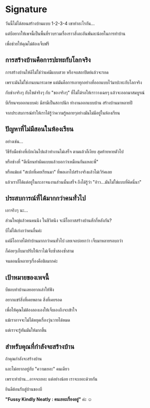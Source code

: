 # Signature

วันนี้ไม่ได้สอนสร้างบ้านแบบ 1-2-3-4 เขาทำอะไรกัน... 

แต่บีอยากให้เพจนี้เป็นพื้นที่รวบรวมเรื่องราวสิ่งละอันพันละน้อยในการทำบ้าน

เพื่อช่วยให้คุณไม่ต้องเจ็บฟรี

## การสร้างบ้านคือการปะทะกับโลกจริง

การสร้างบ้านให้ดีไม่ใช่ว่าแค่มีแบบสวย หรือจบสถาปัตย์แล้วจะรอด

เพราะมันไม่ใช่งานบนกระดาษ แต่มันคือการเอาทุกอย่างที่ออกแบบไว้มาปะทะกับโลกจริง

กับช่างจริงๆ กับไซต์จริงๆ กับ "ของจริงๆ" ที่ไม่ได้รอให้เราวางเฉยๆ แล้วจะออกมาสมบูรณ์

บีเรียนจบออกแบบค่ะ มีสามีเป็นสถาปนิก ทำงานออกแบบบ้าน สร้างบ้านมาหลายปี

จากประสบการณ์ทำให้เราได้รู้ว่าความรู้หลายๆอย่างมันไม่มีอยู่ในห้องเรียน

## ปัญหาที่ไม่มีสอนในห้องเรียน

อย่างเช่น...

วิธีรับมือช่างที่เบิกเงินไปแล้วทำงานไม่เสร็จ ตามแล้วก็เงียบ สุดท้ายหายตัวไป

หรือช่างที่ "ตีเนียนทำผิดแบบแล้วบอกว่าเหมือนกันแหละพี่"

หรือแม้แต่ "สเปกที่เคยเรียนมา" ที่พอเอาไปสร้างจริงแล้วไม่เวิร์คเลย

แล้วเราก็ได้แต่อยู่ในกะลาจนงานส่วนนั้นเสร็จ ถึงได้รู้ว่า "อ้าว...มันไม่ใช่แบบที่คิดนี่นา"

## ประสบการณ์ที่ได้มากกว่าคนทั่วไป

เอาจริงๆ นะ...

ส่วนใหญ่แล้วคนคนนึง ในชีวิตนึง จะมีโอกาสสร้างบ้านสักกี่หลังกัน?

บีไม่ได้เก่งกว่าคนอื่นค่ะ

แค่มีโอกาสได้ทำบ้านมากกว่าคนทั่วไป เลยเจอบ่อยกว่า เจ็บมาหลายรอบกว่า

ก็ค่อยๆเก็บมาปรับให้เราไม่เจ็บซ้ำสองซ้ำสาม 

จนตอนนี้หลายๆเรื่องคือชิลมากค่ะ 

## เป้าหมายของเพจนี้

บีชอบทำบ้านเลยอยากเล่าให้ฟัง

อยากแชร์สิ่งที่เคยพลาด สิ่งที่เคยรอด

เพื่อให้คุณไม่ต้องลองเองให้เจ็บเองถึงจะเข้าใจ

แม้เราอาจจะไม่ได้หยุดเรื่องวุ่นวายได้หมด

แต่เราจะรู้ทันมันให้มากขึ้น

## สำหรับคุณที่กำลังจะสร้างบ้าน

ถ้าคุณกำลังจะสร้างบ้าน

และไม่อยากอยู่กับ "ความเยอะ" คนเดียว

เพราะทำบ้าน...อาจจะเยอะ แต่อย่างน้อย เราจะเยอะด้วยกัน

ยินดีต้อนรับสู่บ้านของบี

**"Fussy Kindly Neatly : คนเยอะเรื่องอยู่"** ค่ะ ☺